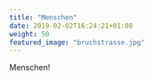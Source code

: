 ```yaml
---
title: "Menschen"
date: 2019-02-02T16:24:21+01:00
weight: 50
featured_image: "bruchstrasse.jpg"
---
```

Menschen!